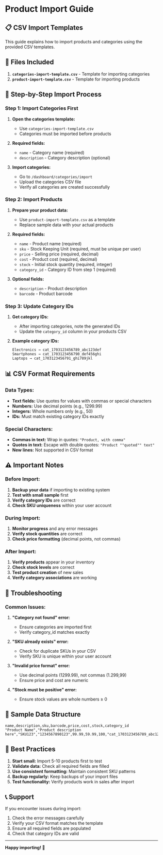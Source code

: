 # Product Import Guide

## 📋 **CSV Import Templates**

This guide explains how to import products and categories using the provided CSV templates.

## 📁 **Files Included**

1. **`categories-import-template.csv`** - Template for importing categories
2. **`product-import-template.csv`** - Template for importing products

## 🚀 **Step-by-Step Import Process**

### **Step 1: Import Categories First**

1. **Open the categories template:**
   - Use `categories-import-template.csv`
   - Categories must be imported before products

2. **Required fields:**
   - `name` - Category name (required)
   - `description` - Category description (optional)

3. **Import categories:**
   - Go to `/dashboard/categories/import`
   - Upload the categories CSV file
   - Verify all categories are created successfully

### **Step 2: Import Products**

1. **Prepare your product data:**
   - Use `product-import-template.csv` as a template
   - Replace sample data with your actual products

2. **Required fields:**
   - `name` - Product name (required)
   - `sku` - Stock Keeping Unit (required, must be unique per user)
   - `price` - Selling price (required, decimal)
   - `cost` - Product cost (required, decimal)
   - `stock` - Initial stock quantity (required, integer)
   - `category_id` - Category ID from step 1 (required)

3. **Optional fields:**
   - `description` - Product description
   - `barcode` - Product barcode

### **Step 3: Update Category IDs**

1. **Get category IDs:**
   - After importing categories, note the generated IDs
   - Update the `category_id` column in your products CSV

2. **Example category IDs:**
   ```
   Electronics → cat_1703123456789_abc123def
   Smartphones → cat_1703123456790_def456ghi
   Laptops → cat_1703123456791_ghi789jkl
   ```

## 📊 **CSV Format Requirements**

### **Data Types:**
- **Text fields:** Use quotes for values with commas or special characters
- **Numbers:** Use decimal points (e.g., 1299.99)
- **Integers:** Whole numbers only (e.g., 50)
- **IDs:** Must match existing category IDs exactly

### **Special Characters:**
- **Commas in text:** Wrap in quotes: `"Product, with comma"`
- **Quotes in text:** Escape with double quotes: `"Product ""quoted"" text"`
- **New lines:** Not supported in CSV format

## ⚠️ **Important Notes**

### **Before Import:**
1. **Backup your data** if importing to existing system
2. **Test with small sample** first
3. **Verify category IDs** are correct
4. **Check SKU uniqueness** within your user account

### **During Import:**
1. **Monitor progress** and any error messages
2. **Verify stock quantities** are correct
3. **Check price formatting** (decimal points, not commas)

### **After Import:**
1. **Verify products** appear in your inventory
2. **Check stock levels** are correct
3. **Test product creation** of new sales
4. **Verify category associations** are working

## 🔧 **Troubleshooting**

### **Common Issues:**

1. **"Category not found" error:**
   - Ensure categories are imported first
   - Verify category_id matches exactly

2. **"SKU already exists" error:**
   - Check for duplicate SKUs in your CSV
   - Verify SKU is unique within your user account

3. **"Invalid price format" error:**
   - Use decimal points (1299.99), not commas (1.299,99)
   - Ensure price and cost are numeric

4. **"Stock must be positive" error:**
   - Ensure stock values are whole numbers ≥ 0

## 📝 **Sample Data Structure**

```csv
name,description,sku,barcode,price,cost,stock,category_id
"Product Name","Product description here","SKU123","1234567890123",99.99,59.99,100,"cat_1703123456789_abc123def"
```

## 🎯 **Best Practices**

1. **Start small:** Import 5-10 products first to test
2. **Validate data:** Check all required fields are filled
3. **Use consistent formatting:** Maintain consistent SKU patterns
4. **Backup regularly:** Keep backups of your import files
5. **Test functionality:** Verify products work in sales after import

## 📞 **Support**

If you encounter issues during import:
1. Check the error messages carefully
2. Verify your CSV format matches the template
3. Ensure all required fields are populated
4. Check that category IDs are valid

---

**Happy importing! 🚀**
